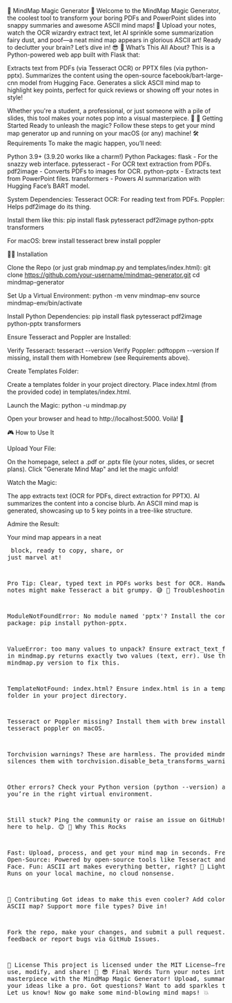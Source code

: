 🌟 MindMap Magic Generator 🌟
Welcome to the MindMap Magic Generator, the coolest tool to transform your boring PDFs and PowerPoint slides into snappy summaries and awesome ASCII mind maps! 🚀 Upload your notes, watch the OCR wizardry extract text, let AI sprinkle some summarization fairy dust, and poof—a neat mind map appears in glorious ASCII art! Ready to declutter your brain? Let’s dive in! 😎
🎉 What’s This All About?
This is a Python-powered web app built with Flask that:

Extracts text from PDFs (via Tesseract OCR) or PPTX files (via python-pptx).
Summarizes the content using the open-source facebook/bart-large-cnn model from Hugging Face.
Generates a slick ASCII mind map to highlight key points, perfect for quick reviews or showing off your notes in style!

Whether you're a student, a professional, or just someone with a pile of slides, this tool makes your notes pop into a visual masterpiece. 🎨
🚀 Getting Started
Ready to unleash the magic? Follow these steps to get your mind map generator up and running on your macOS (or any) machine!
🛠️ Requirements
To make the magic happen, you’ll need:

Python 3.9+ (3.9.20 works like a charm!)
Python Packages:
flask - For the snazzy web interface.
pytesseract - For OCR text extraction from PDFs.
pdf2image - Converts PDFs to images for OCR.
python-pptx - Extracts text from PowerPoint files.
transformers - Powers AI summarization with Hugging Face’s BART model.


System Dependencies:
Tesseract OCR: For reading text from PDFs.
Poppler: Helps pdf2image do its thing.



Install them like this:
pip install flask pytesseract pdf2image python-pptx transformers

For macOS:
brew install tesseract
brew install poppler

🧙‍♂️ Installation

Clone the Repo (or just grab mindmap.py and templates/index.html):
git clone https://github.com/your-username/mindmap-generator.git
cd mindmap-generator


Set Up a Virtual Environment:
python -m venv mindmap-env
source mindmap-env/bin/activate


Install Python Dependencies:
pip install flask pytesseract pdf2image python-pptx transformers


Ensure Tesseract and Poppler are Installed:

Verify Tesseract: tesseract --version
Verify Poppler: pdftoppm --version
If missing, install them with Homebrew (see Requirements above).


Create Templates Folder:

Create a templates folder in your project directory.
Place index.html (from the provided code) in templates/index.html.


Launch the Magic:
python -u mindmap.py


Open your browser and head to http://localhost:5000. Voilà! 🎉


🎮 How to Use It

Upload Your File:

On the homepage, select a .pdf or .pptx file (your notes, slides, or secret plans).
Click "Generate Mind Map" and let the magic unfold!


Watch the Magic:

The app extracts text (OCR for PDFs, direct extraction for PPTX).
AI summarizes the content into a concise blurb.
An ASCII mind map is generated, showcasing up to 5 key points in a tree-like structure.


Admire the Result:

Your mind map appears in a neat <pre> block, ready to copy, share, or just marvel at!



Pro Tip: Clear, typed text in PDFs works best for OCR. Handwritten notes might make Tesseract a bit grumpy. 😅
🐛 Troubleshooting

ModuleNotFoundError: No module named 'pptx'?
Install the correct package: pip install python-pptx.


ValueError: too many values to unpack?
Ensure extract_text_from_pdf in mindmap.py returns exactly two values (text, err). Use the provided mindmap.py version to fix this.


TemplateNotFound: index.html?
Ensure index.html is in a templates folder in your project directory.


Tesseract or Poppler missing?
Install them with brew install tesseract poppler on macOS.


Torchvision warnings?
These are harmless. The provided mindmap.py silences them with torchvision.disable_beta_transforms_warning().


Other errors? Check your Python version (python --version) and ensure you’re in the right virtual environment.

Still stuck? Ping the community or raise an issue on GitHub! We’re here to help. 😊
🌈 Why This Rocks

Fast: Upload, process, and get your mind map in seconds.
Free & Open-Source: Powered by open-source tools like Tesseract and Hugging Face.
Fun: ASCII art makes everything better, right? 🎨
Lightweight: Runs on your local machine, no cloud nonsense.

🤝 Contributing
Got ideas to make this even cooler? Add colors to the ASCII map? Support more file types? Dive in!

Fork the repo, make your changes, and submit a pull request.
Share feedback or report bugs via GitHub Issues.

📜 License
This project is licensed under the MIT License—free to use, modify, and share! 🚀
😎 Final Words
Turn your notes into a masterpiece with the MindMap Magic Generator! Upload, summarize, and map your ideas like a pro. Got questions? Want to add sparkles to the UI? Let us know! Now go make some mind-blowing mind maps! 💥
